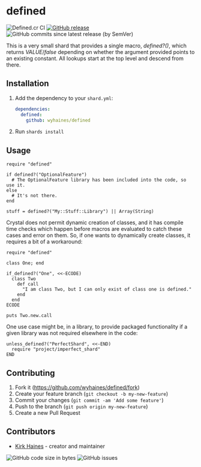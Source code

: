 # defined

![Defined.cr CI](https://img.shields.io/github/workflow/status/wyhaines/defined.cr/defined.cr%20CI?style=for-the-badge&logo=GitHub)
[![GitHub release](https://img.shields.io/github/release/wyhaines/defined.cr.svg?style=for-the-badge)](https://github.com/wyhaines/defined.cr/releases)
![GitHub commits since latest release (by SemVer)](https://img.shields.io/github/commits-since/wyhaines/defined.cr/latest?style=for-the-badge)

This is a very small shard that provides a single macro, *defined?()*, which returns *VALUE*/*false* depending on whether the argument provided points to an existing constant. All lookups start at the top level and descend from there.

## Installation

1. Add the dependency to your `shard.yml`:

   ```yaml
   dependencies:
     defined:
       github: wyhaines/defined
   ```

2. Run `shards install`

## Usage

```crystal
require "defined"
```

```crystal
if defined?("OptionalFeature")
  # The OptionalFeature library has been included into the code, so use it.
else
  # It's not there.
end

stuff = defined?("My::Stuff::Library") || Array(String)
```

Crystal does not permit dynamic creation of classes, and it has compile time checks which happen before macros are evaluated to catch these cases and error on them. So, if one wants to dynamically create classes, it requires a bit of a workaround:

```crystal
require "defined"

class One; end

if_defined?("One", <<-ECODE)
  class Two
    def call
      "I am class Two, but I can only exist of class one is defined."
    end
  end
ECODE

puts Two.new.call
```

One use case might be, in a library, to provide packaged functionality if a given library was not required elsewhere in the code:

```crystal
unless_defined?("PerfectShard", <<-END)
  require "project/imperfect_shard"
END
```

## Contributing

1. Fork it (<https://github.com/wyhaines/defined/fork>)
2. Create your feature branch (`git checkout -b my-new-feature`)
3. Commit your changes (`git commit -am 'Add some feature'`)
4. Push to the branch (`git push origin my-new-feature`)
5. Create a new Pull Request

## Contributors

- [Kirk Haines](https://github.com/wyhaines) - creator and maintainer

![GitHub code size in bytes](https://img.shields.io/github/languages/code-size/wyhaines/defined.cr?style=for-the-badge)
![GitHub issues](https://img.shields.io/github/issues/wyhaines/defined.cr?style=for-the-badge)
